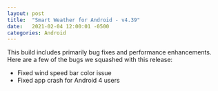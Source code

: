 ```yaml
---
layout: post
title:  "Smart Weather for Android - v4.39"
date:   2021-02-04 12:00:01 -0500
categories: Android
---
```


This build includes primarily bug fixes and performance enhancements.  Here are a few of the bugs we squashed with this release:

- Fixed wind speed bar color issue
- Fixed app crash for Android 4 users
